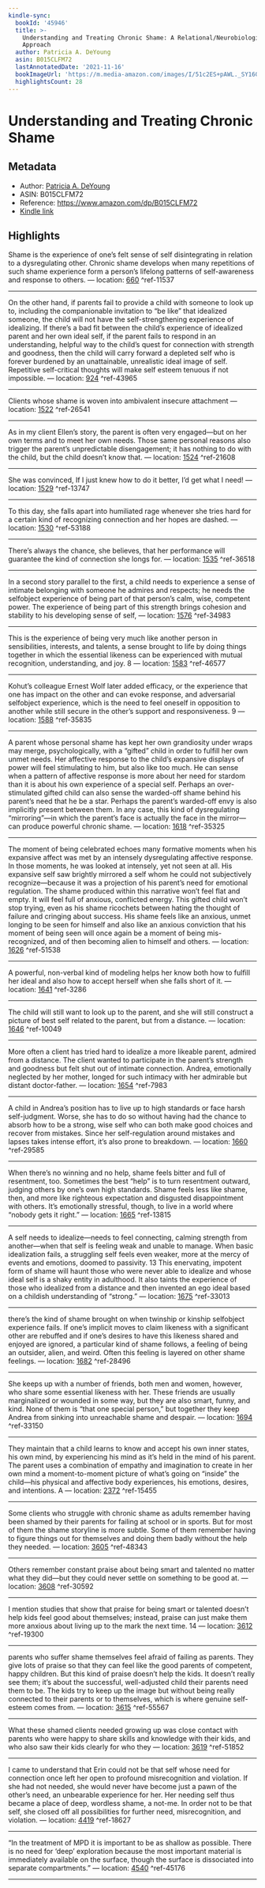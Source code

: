 ```yaml
---
kindle-sync:
  bookId: '45946'
  title: >-
    Understanding and Treating Chronic Shame: A Relational/Neurobiological
    Approach
  author: Patricia A. DeYoung
  asin: B015CLFM72
  lastAnnotatedDate: '2021-11-16'
  bookImageUrl: 'https://m.media-amazon.com/images/I/51c2ES+pAWL._SY160.jpg'
  highlightsCount: 28
---
```

# Understanding and Treating Chronic Shame
## Metadata
* Author: [Patricia A. DeYoung](https://www.amazon.comundefined)
* ASIN: B015CLFM72
* Reference: https://www.amazon.com/dp/B015CLFM72
* [Kindle link](kindle://book?action=open&asin=B015CLFM72)

## Highlights
Shame is the experience of one’s felt sense of self disintegrating in relation to a dysregulating other. Chronic shame develops when many repetitions of such shame experience form a person’s lifelong patterns of self-awareness and response to others. — location: [660](kindle://book?action=open&asin=B015CLFM72&location=660) ^ref-11537

---
On the other hand, if parents fail to provide a child with someone to look up to, including the companionable invitation to “be like” that idealized someone, the child will not have the self-strengthening experience of idealizing. If there’s a bad fit between the child’s experience of idealized parent and her own ideal self, if the parent fails to respond in an understanding, helpful way to the child’s quest for connection with strength and goodness, then the child will carry forward a depleted self who is forever burdened by an unattainable, unrealistic ideal image of self. Repetitive self-critical thoughts will make self esteem tenuous if not impossible. — location: [924](kindle://book?action=open&asin=B015CLFM72&location=924) ^ref-43965

---
Clients whose shame is woven into ambivalent insecure attachment — location: [1522](kindle://book?action=open&asin=B015CLFM72&location=1522) ^ref-26541

---
As in my client Ellen’s story, the parent is often very engaged—but on her own terms and to meet her own needs. Those same personal reasons also trigger the parent’s unpredictable disengagement; it has nothing to do with the child, but the child doesn’t know that. — location: [1524](kindle://book?action=open&asin=B015CLFM72&location=1524) ^ref-21608

---
She was convinced, If I just knew how to do it better, I’d get what I need! — location: [1529](kindle://book?action=open&asin=B015CLFM72&location=1529) ^ref-13747

---
To this day, she falls apart into humiliated rage whenever she tries hard for a certain kind of recognizing connection and her hopes are dashed. — location: [1530](kindle://book?action=open&asin=B015CLFM72&location=1530) ^ref-53188

---
There’s always the chance, she believes, that her performance will guarantee the kind of connection she longs for. — location: [1535](kindle://book?action=open&asin=B015CLFM72&location=1535) ^ref-36518

---
In a second story parallel to the first, a child needs to experience a sense of intimate belonging with someone he admires and respects; he needs the selfobject experience of being part of that person’s calm, wise, competent power. The experience of being part of this strength brings cohesion and stability to his developing sense of self, — location: [1576](kindle://book?action=open&asin=B015CLFM72&location=1576) ^ref-34983

---
This is the experience of being very much like another person in sensibilities, interests, and talents, a sense brought to life by doing things together in which the essential likeness can be experienced with mutual recognition, understanding, and joy. 8 — location: [1583](kindle://book?action=open&asin=B015CLFM72&location=1583) ^ref-46577

---
Kohut’s colleague Ernest Wolf later added efficacy, or the experience that one has impact on the other and can evoke response, and adversarial selfobject experience, which is the need to feel oneself in opposition to another while still secure in the other’s support and responsiveness. 9 — location: [1588](kindle://book?action=open&asin=B015CLFM72&location=1588) ^ref-35835

---
A parent whose personal shame has kept her own grandiosity under wraps may merge, psychologically, with a “gifted” child in order to fulfill her own unmet needs. Her affective response to the child’s expansive displays of power will feel stimulating to him, but also like too much. He can sense when a pattern of affective response is more about her need for stardom than it is about his own experience of a special self. Perhaps an over-stimulated gifted child can also sense the warded-off shame behind his parent’s need that he be a star. Perhaps the parent’s warded-off envy is also implicitly present between them. In any case, this kind of dysregulating “mirroring”—in which the parent’s face is actually the face in the mirror—can produce powerful chronic shame. — location: [1618](kindle://book?action=open&asin=B015CLFM72&location=1618) ^ref-35325

---
The moment of being celebrated echoes many formative moments when his expansive affect was met by an intensely dysregulating affective response. In those moments, he was looked at intensely, yet not seen at all. His expansive self saw brightly mirrored a self whom he could not subjectively recognize—because it was a projection of his parent’s need for emotional regulation. The shame produced within this narrative won’t feel flat and empty. It will feel full of anxious, conflicted energy. This gifted child won’t stop trying, even as his shame ricochets between hating the thought of failure and cringing about success. His shame feels like an anxious, unmet longing to be seen for himself and also like an anxious conviction that his moment of being seen will once again be a moment of being mis-recognized, and of then becoming alien to himself and others. — location: [1626](kindle://book?action=open&asin=B015CLFM72&location=1626) ^ref-51538

---
A powerful, non-verbal kind of modeling helps her know both how to fulfill her ideal and also how to accept herself when she falls short of it. — location: [1641](kindle://book?action=open&asin=B015CLFM72&location=1641) ^ref-3286

---
The child will still want to look up to the parent, and she will still construct a picture of best self related to the parent, but from a distance. — location: [1646](kindle://book?action=open&asin=B015CLFM72&location=1646) ^ref-10049

---
More often a client has tried hard to idealize a more likeable parent, admired from a distance. The client wanted to participate in the parent’s strength and goodness but felt shut out of intimate connection. Andrea, emotionally neglected by her mother, longed for such intimacy with her admirable but distant doctor-father. — location: [1654](kindle://book?action=open&asin=B015CLFM72&location=1654) ^ref-7983

---
A child in Andrea’s position has to live up to high standards or face harsh self-judgment. Worse, she has to do so without having had the chance to absorb how to be a strong, wise self who can both make good choices and recover from mistakes. Since her self-regulation around mistakes and lapses takes intense effort, it’s also prone to breakdown. — location: [1660](kindle://book?action=open&asin=B015CLFM72&location=1660) ^ref-29585

---
When there’s no winning and no help, shame feels bitter and full of resentment, too. Sometimes the best “help” is to turn resentment outward, judging others by one’s own high standards. Shame feels less like shame, then, and more like righteous expectation and disgusted disappointment with others. It’s emotionally stressful, though, to live in a world where “nobody gets it right.” — location: [1665](kindle://book?action=open&asin=B015CLFM72&location=1665) ^ref-13815

---
A self needs to idealize—needs to feel connecting, calming strength from another—when that self is feeling weak and unable to manage. When basic idealization fails, a struggling self feels even weaker, more at the mercy of events and emotions, doomed to passivity. 13 This enervating, impotent form of shame will haunt those who were never able to idealize and whose ideal self is a shaky entity in adulthood. It also taints the experience of those who idealized from a distance and then invented an ego ideal based on a childish understanding of “strong.” — location: [1675](kindle://book?action=open&asin=B015CLFM72&location=1675) ^ref-33013

---
there’s the kind of shame brought on when twinship or kinship selfobject experience fails. If one’s implicit moves to claim likeness with a significant other are rebuffed and if one’s desires to have this likeness shared and enjoyed are ignored, a particular kind of shame follows, a feeling of being an outsider, alien, and weird. Often this feeling is layered on other shame feelings. — location: [1682](kindle://book?action=open&asin=B015CLFM72&location=1682) ^ref-28496

---
She keeps up with a number of friends, both men and women, however, who share some essential likeness with her. These friends are usually marginalized or wounded in some way, but they are also smart, funny, and kind. None of them is “that one special person,” but together they keep Andrea from sinking into unreachable shame and despair. — location: [1694](kindle://book?action=open&asin=B015CLFM72&location=1694) ^ref-33150

---
They maintain that a child learns to know and accept his own inner states, his own mind, by experiencing his mind as it’s held in the mind of his parent. The parent uses a combination of empathy and imagination to create in her own mind a moment-to-moment picture of what’s going on “inside” the child—his physical and affective body experiences, his emotions, desires, and intentions. A — location: [2372](kindle://book?action=open&asin=B015CLFM72&location=2372) ^ref-15455

---
Some clients who struggle with chronic shame as adults remember having been shamed by their parents for failing at school or in sports. But for most of them the shame storyline is more subtle. Some of them remember having to figure things out for themselves and doing them badly without the help they needed. — location: [3605](kindle://book?action=open&asin=B015CLFM72&location=3605) ^ref-48343

---
Others remember constant praise about being smart and talented no matter what they did—but they could never settle on something to be good at. — location: [3608](kindle://book?action=open&asin=B015CLFM72&location=3608) ^ref-30592

---
I mention studies that show that praise for being smart or talented doesn’t help kids feel good about themselves; instead, praise can just make them more anxious about living up to the mark the next time. 14 — location: [3612](kindle://book?action=open&asin=B015CLFM72&location=3612) ^ref-19300

---
parents who suffer shame themselves feel afraid of failing as parents. They give lots of praise so that they can feel like the good parents of competent, happy children. But this kind of praise doesn’t help the kids. It doesn’t really see them; it’s about the successful, well-adjusted child their parents need them to be. The kids try to keep up the image but without being really connected to their parents or to themselves, which is where genuine self-esteem comes from. — location: [3615](kindle://book?action=open&asin=B015CLFM72&location=3615) ^ref-55567

---
What these shamed clients needed growing up was close contact with parents who were happy to share skills and knowledge with their kids, and who also saw their kids clearly for who they — location: [3619](kindle://book?action=open&asin=B015CLFM72&location=3619) ^ref-51852

---
I came to understand that Erin could not be that self whose need for connection once left her open to profound misrecognition and violation. If she had not needed, she would never have become just a pawn of the other’s need, an unbearable experience for her. Her needing self thus became a place of deep, wordless shame, a not-me. In order not to be that self, she closed off all possibilities for further need, misrecognition, and violation. — location: [4419](kindle://book?action=open&asin=B015CLFM72&location=4419) ^ref-18627

---
“In the treatment of MPD it is important to be as shallow as possible. There is no need for ‘deep’ exploration because the most important material is immediately available on the surface, though the surface is dissociated into separate compartments.” — location: [4540](kindle://book?action=open&asin=B015CLFM72&location=4540) ^ref-45176

---
